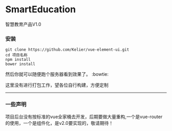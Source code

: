# SmartEducation
智慧教育产品V1.0

### 安装
```
git clone https://github.com/Kelier/vue-element-ui.git
cd 项目名称
npm install
bower install
```

然后你就可以随便跑个服务器看到效果了。 :bowtie:

这里没有进行打包工作，望各位自行构建，方便定制

<hr>

### 一些声明
项目后台没有按标准的vue全家桶去开发，后期要做大量重构,一个是vue-router的使用，一个是组件化，是v2.0要实现的，敬请期待！
